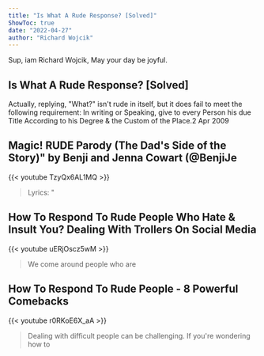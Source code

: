 ```yaml
---
title: "Is What A Rude Response? [Solved]"
ShowToc: true 
date: "2022-04-27"
author: "Richard Wojcik" 
---
```


Sup, iam Richard Wojcik, May your day be joyful.
## Is What A Rude Response? [Solved]
Actually, replying, "What?" isn't rude in itself, but it does fail to meet the following requirement: In writing or Speaking, give to every Person his due Title According to his Degree & the Custom of the Place.2 Apr 2009

## Magic! RUDE Parody (The Dad's Side of the Story)" by Benji and Jenna Cowart (@BenjiJe
{{< youtube TzyQx6AL1MQ >}}
>Lyrics: "

## How To Respond To Rude People Who Hate & Insult You? Dealing With Trollers On Social Media
{{< youtube uERjOscz5wM >}}
>We come around people who are 

## How To Respond To Rude People - 8 Powerful Comebacks
{{< youtube r0RKoE6X_aA >}}
>Dealing with difficult people can be challenging. If you're wondering how to 

